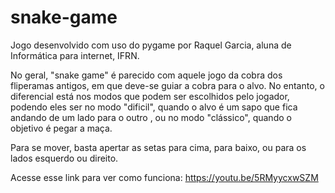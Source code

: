 # snake-game

Jogo desenvolvido com uso do pygame por Raquel Garcia, aluna de Informática para internet, IFRN.

No geral, "snake game" é parecido com aquele jogo da cobra dos fliperamas antigos, em que deve-se guiar a cobra para o alvo.
No entanto, o diferencial está nos modos que podem ser escolhidos pelo jogador, podendo eles ser no modo "dificil", quando o alvo é um sapo que fica andando de um lado para o outro
, ou no modo "clássico", quando o objetivo é pegar a maça.

Para se mover, basta apertar as setas para cima, para baixo, ou para os lados esquerdo ou direito.

Acesse esse link para ver como funciona: https://youtu.be/5RMyycxwSZM


